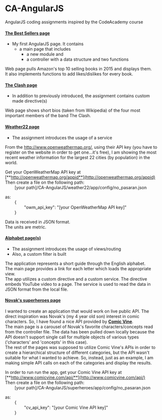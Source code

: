 # CA-AngularJS
AngularJS coding assignments inspired by the CodeAcademy course

#### [**The Best Sellers page**](theBestSellers/app)
- My first AngularJS page. It contains
  - a main page that includes
    - a new module and
    - a controller with a data structure and two functions 

Web page pulls Amazon's top 10 selling books in 2015 and displays them.  
It also implements functions to add likes/dislikes for every book.
#### [**The Clash page**](theClash/app)
- In addition to previously introduced, the assignment contains custom made directive(s)

Web page shows short bios (taken from Wikipedia) of the four most important members of the band The Clash.
#### [**Weather22 page**](weather22/app)
- The assignment introduces the usage of a service

From the http://www.openweathermap.org/, using their API key (you have to register on the website in order to get one...it's free), I am showing the most recent weather information for the largest 22 cities (by population) in the world.  
  
Get your OpenWeatherMap API key at [**http://openweathermap.org/appid**](http://openweathermap.org/appid)  
Then create a file on the following path:  
&nbsp; &nbsp; &nbsp; &nbsp; [your path]/CA-AngularJS/weather22/app/config/no_pasaran.json  

as:  
&nbsp; &nbsp; &nbsp; &nbsp; {  
&nbsp; &nbsp; &nbsp; &nbsp; &nbsp; &nbsp; &nbsp; &nbsp; "owm_api_key": "[your OpenWeatherMap API key]"  
&nbsp; &nbsp; &nbsp; &nbsp; }  
      
Data is received in JSON format.  
The units are metric. 
#### [**Alphabet page(s)**](alphabet/app)
- The assignment introduces the usage of views/routing
- Also, a custom filter is built

The application represents a short guide through the English alphabet.  
The main page provides a link for each letter which loads the appropriate view.  
The app utilizes a custom directive and a custom service. The directive embeds YouTube video to a page. The service is used to read the data in JSON format from the local file.
#### [**Novak's superheroes page**](superheroes/app)
I wanted to create an application that would work on live public API. The direct inspiration was Novak's (my 4 year old son) interest in comic characters. So, I have found a nice API provided by [**Comic Vine**](http://www.comicvine.com/api/).  
The main page is a carousel of Novak's favorite characters/concepts read from the controller file. The data has been pulled down locally because the API doesn't support single call for multiple objects of various types ('characters' and 'concepts' in this case).  
The rest of the pages was supposed to utilize Comic Vine's APIs in order to create a hierarchical structure of different categories, but the API wasn't suitable for what I wanted to achieve. So, instead, just as an example, I am making simple API calls on each of the categories and display the results.  
  
In order to run run the app, get your Comic Vine API key at [**http://www.comicvine.com/api/**](http://www.comicvine.com/api/)  
Then create a file on the following path:  
&nbsp; &nbsp; &nbsp; &nbsp; [your path]/CA-AngularJS/superheroes/app/config/no_pasaran.json  

as:  
&nbsp; &nbsp; &nbsp; &nbsp; {  
&nbsp; &nbsp; &nbsp; &nbsp; &nbsp; &nbsp; &nbsp; &nbsp; "cv_api_key": "[your Comic Vine API key]"  
&nbsp; &nbsp; &nbsp; &nbsp; }  

